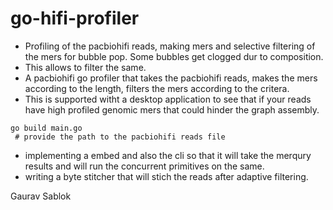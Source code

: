 # go-hifi-profiler

- Profiling of the pacbiohifi reads, making mers and selective filtering of the mers for bubble pop. Some bubbles get clogged dur to composition.
- This allows to filter the same. 
- A pacbiohifi go profiler that takes the pacbiohifi reads, makes the mers according to the length, filters the mers according to the critera.
- This is supported witht a desktop application to see that if your reads have high profiled genomic mers that could hinder the graph assembly.

```
go build main.go
 # provide the path to the pacbiohifi reads file
```
- implementing a embed and also the cli so that it will take the merqury results and will run the concurrent primitives on the same.
- writing a byte stitcher that will stich the reads after adaptive filtering. 

Gaurav Sablok
